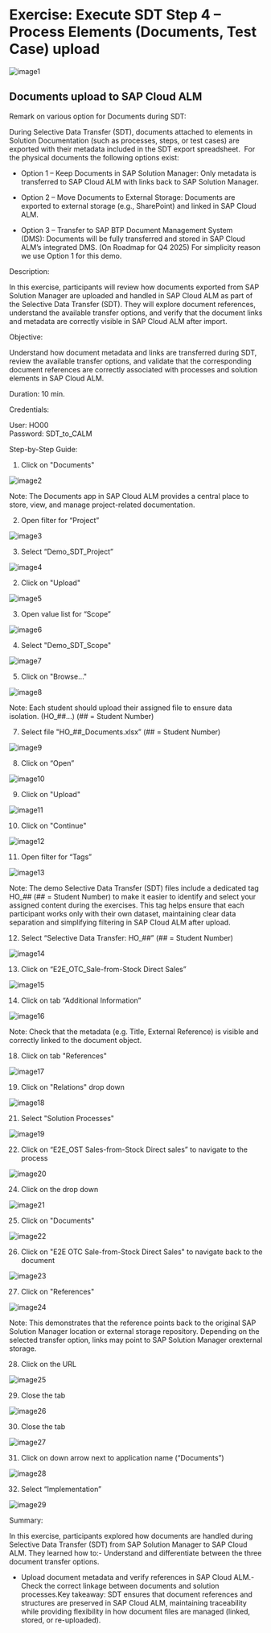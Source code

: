 # Exercise: Execute SDT Step 4 – Process Elements (Documents, Test Case) upload

![image1](Images/image1.png)

## Documents upload to SAP Cloud ALM

Remark on various option for Documents during SDT:

During Selective Data Transfer (SDT), documents attached to elements in Solution Documentation (such as processes, steps, or test cases) are exported with their metadata included in the SDT export spreadsheet.  For the physical documents the following options exist:

- Option 1 – Keep Documents in SAP Solution Manager:
Only metadata is transferred to SAP Cloud ALM with links back to SAP Solution Manager.

- Option 2 – Move Documents to External Storage: Documents are exported to external storage (e.g., SharePoint) and linked in SAP Cloud ALM.
- Option 3 – Transfer to SAP BTP Document Management System (DMS): Documents will be fully transferred and stored in SAP Cloud ALM’s integrated DMS. (On Roadmap for Q4 2025)
For simplicity reason we use Option 1 for this demo.

Description:

In this exercise, participants will review how documents exported from SAP Solution Manager are uploaded and handled in SAP Cloud ALM as part of the Selective Data Transfer (SDT). They will explore document references, understand the available transfer options, and verify that the document links and metadata are correctly visible in SAP Cloud ALM after import.

Objective:

Understand how document metadata and links are transferred during SDT, review the available transfer options, and validate that the corresponding document references are correctly associated with processes and solution elements in SAP Cloud ALM.

Duration: 10 min.

Credentials:

User: HO00<br>
Password: SDT_to_CALM

Step-by-Step Guide:

1. Click on "Documents"

![image2](Images/image2.png)

Note: The Documents app in SAP Cloud ALM provides a central place to store, view, and manage project-related documentation.

2. Open filter for “Project”

![image3](Images/image3.png)

3. Select “Demo\_SDT\_Project”

![image4](Images/image4.png)

2. Click on "Upload"

![image5](Images/image5.png)

3. Open value list for “Scope”

![image6](Images/image6.png)

4. Select "Demo\_SDT\_Scope"

![image7](Images/image7.png)

5. Click on "Browse…"

![image8](Images/image8.png)

Note: Each student should upload their assigned file to ensure data isolation. (HO\_##...) (## = Student Number)

7. Select file "HO\_##\_Documents.xlsx” (## = Student Number)

![image9](Images/image9.png)

8. Click on “Open”

![image10](Images/image10.png)

9. Click on "Upload"

![image11](Images/image11.png)

10. Click on "Continue"

![image12](Images/image12.png)

11. Open filter for “Tags”

![image13](Images/image13.png)

Note: The demo Selective Data Transfer (SDT) files include a dedicated tag HO\_## (## = Student Number) to make it easier to identify and select your assigned content during the exercises. This tag helps ensure that each participant works only with their own dataset, maintaining clear data separation and simplifying filtering in SAP Cloud ALM after upload.

12. Select “Selective Data Transfer: HO\_##” (## = Student Number)

![image14](Images/image14.png)

13. Click on “E2E\_OTC\_Sale-from-Stock Direct Sales”

![image15](Images/image15.png)

14. Click on tab “Additional Information”

![image16](Images/image16.png)

Note: Check that the metadata (e.g. Title, External Reference) is visible and correctly linked to the document object.

18. Click on tab "References"

![image17](Images/image17.png)

19. Click on "Relations" drop down

![image18](Images/image18.png)

21. Select "Solution Processes"

![image19](Images/image19.png)

22. Click on “E2E\_OST Sales-from-Stock Direct sales” to navigate to the process

![image20](Images/image20.png)

24. Click on the drop down

![image21](Images/image21.png)

25. Click on "Documents"

![image22](Images/image22.png)

26. Click on "E2E OTC Sale-from-Stock Direct Sales" to navigate back to the document

![image23](Images/image23.png)

27. Click on "References"

![image24](Images/image24.png)

Note: This demonstrates that the reference points back to the original SAP Solution Manager location or external storage repository. Depending on the selected transfer option, links may point to SAP Solution Manager orexternal storage.

28. Click on the URL

![image25](Images/image25.png)

29. Close the tab

![image26](Images/image26.png)

30. Close the tab

![image27](Images/image27.png)

31. Click on down arrow next to application name (“Documents”)

![image28](Images/image28.png)

32. Select “Implementation”

![image29](Images/image29.png)

Summary:

In this exercise, participants explored how documents are handled during Selective Data Transfer (SDT) from SAP Solution Manager to SAP Cloud ALM. They learned how to:- Understand and differentiate between the three document transfer options.

- Upload document metadata and verify references in SAP Cloud ALM.- Check the correct linkage between documents and solution processes.Key takeaway: SDT ensures that document references and structures are preserved in SAP Cloud ALM, maintaining traceability while providing flexibility in how document files are managed (linked, stored, or re-uploaded).
